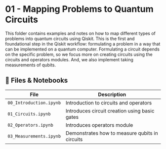 # 01 - Mapping Problems to Quantum Circuits

This folder contains examples and notes on how to map different types of problems into quantum circuits using Qiskit. This is the first and foundational step in the Qiskit workflow: formulating a problem in a way that can be implemented on a quantum computer. Formulating a circuit depends on the specific problem, so we focus more on creating circuits using the circuits and operators modules. And, we also implement taking measurements of qubits.

## 📒 Files & Notebooks

| File | Description |
|------|-------------|
| `00_Introduction.ipynb` | Introduction to circuits and operators | 
| `01_Circuits.ipynb` | Introduces circuit creation using basic gates |
| `02_Operators.ipynb` | Introduces operators module |
| `03_Measurements.ipynb`  | Demonstrates how to measure qubits in circuits |

